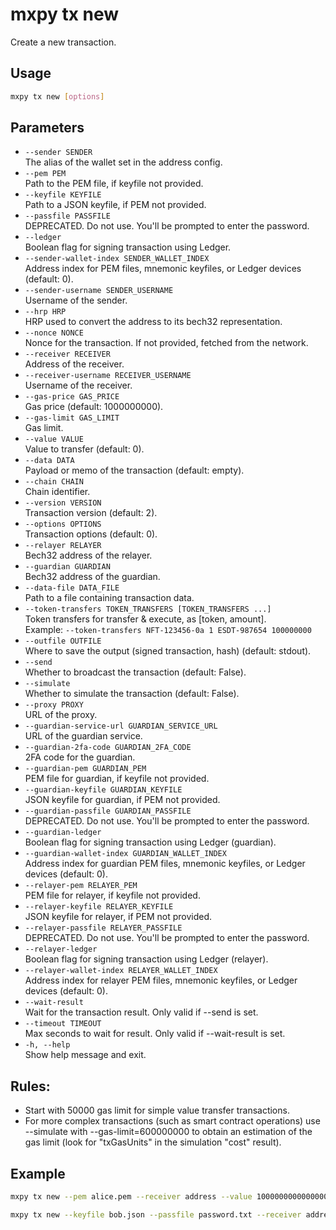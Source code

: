 # mxpy tx new

Create a new transaction.

## Usage

```bash
mxpy tx new [options]
```

## Parameters

- `--sender SENDER`  
  The alias of the wallet set in the address config.
- `--pem PEM`  
  Path to the PEM file, if keyfile not provided.
- `--keyfile KEYFILE`  
  Path to a JSON keyfile, if PEM not provided.
- `--passfile PASSFILE`  
  DEPRECATED. Do not use. You'll be prompted to enter the password.
- `--ledger`  
  Boolean flag for signing transaction using Ledger.
- `--sender-wallet-index SENDER_WALLET_INDEX`  
  Address index for PEM files, mnemonic keyfiles, or Ledger devices (default: 0).
- `--sender-username SENDER_USERNAME`  
  Username of the sender.
- `--hrp HRP`  
  HRP used to convert the address to its bech32 representation.
- `--nonce NONCE`  
  Nonce for the transaction. If not provided, fetched from the network.
- `--receiver RECEIVER`  
  Address of the receiver.
- `--receiver-username RECEIVER_USERNAME`  
  Username of the receiver.
- `--gas-price GAS_PRICE`  
  Gas price (default: 1000000000).
- `--gas-limit GAS_LIMIT`  
  Gas limit.
- `--value VALUE`  
  Value to transfer (default: 0).
- `--data DATA`  
  Payload or memo of the transaction (default: empty).
- `--chain CHAIN`  
  Chain identifier.
- `--version VERSION`  
  Transaction version (default: 2).
- `--options OPTIONS`  
  Transaction options (default: 0).
- `--relayer RELAYER`  
  Bech32 address of the relayer.
- `--guardian GUARDIAN`  
  Bech32 address of the guardian.
- `--data-file DATA_FILE`  
  Path to a file containing transaction data.
- `--token-transfers TOKEN_TRANSFERS [TOKEN_TRANSFERS ...]`  
  Token transfers for transfer & execute, as [token, amount].  
  Example: `--token-transfers NFT-123456-0a 1 ESDT-987654 100000000`
- `--outfile OUTFILE`  
  Where to save the output (signed transaction, hash) (default: stdout).
- `--send`  
  Whether to broadcast the transaction (default: False).
- `--simulate`  
  Whether to simulate the transaction (default: False).
- `--proxy PROXY`  
  URL of the proxy.
- `--guardian-service-url GUARDIAN_SERVICE_URL`  
  URL of the guardian service.
- `--guardian-2fa-code GUARDIAN_2FA_CODE`  
  2FA code for the guardian.
- `--guardian-pem GUARDIAN_PEM`  
  PEM file for guardian, if keyfile not provided.
- `--guardian-keyfile GUARDIAN_KEYFILE`  
  JSON keyfile for guardian, if PEM not provided.
- `--guardian-passfile GUARDIAN_PASSFILE`  
  DEPRECATED. Do not use. You'll be prompted to enter the password.
- `--guardian-ledger`  
  Boolean flag for signing transaction using Ledger (guardian).
- `--guardian-wallet-index GUARDIAN_WALLET_INDEX`  
  Address index for guardian PEM files, mnemonic keyfiles, or Ledger devices (default: 0).
- `--relayer-pem RELAYER_PEM`  
  PEM file for relayer, if keyfile not provided.
- `--relayer-keyfile RELAYER_KEYFILE`  
  JSON keyfile for relayer, if PEM not provided.
- `--relayer-passfile RELAYER_PASSFILE`  
  DEPRECATED. Do not use. You'll be prompted to enter the password.
- `--relayer-ledger`  
  Boolean flag for signing transaction using Ledger (relayer).
- `--relayer-wallet-index RELAYER_WALLET_INDEX`  
  Address index for relayer PEM files, mnemonic keyfiles, or Ledger devices (default: 0).
- `--wait-result`  
  Wait for the transaction result. Only valid if --send is set.
- `--timeout TIMEOUT`  
  Max seconds to wait for result. Only valid if --wait-result is set.
- `-h, --help`  
  Show help message and exit.

## Rules:
- Start with 50000 gas limit for simple value transfer transactions.
- For more complex transactions (such as smart contract operations) use --simulate with --gas-limit=600000000 to obtain an estimation of the gas limit (look for "txGasUnits" in the simulation "cost" result).

## Example

```bash
mxpy tx new --pem alice.pem --receiver address --value 1000000000000000000 --chain D --send --wait-result
```

```bash
mxpy tx new --keyfile bob.json --passfile password.txt --receiver address --value 1000000000000000000 --proxy https://testnet-gateway.multiversx.com --send --wait-result
```